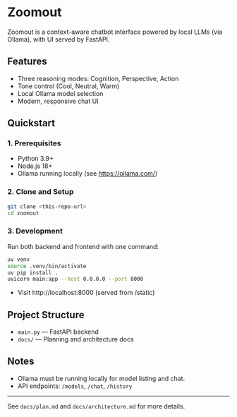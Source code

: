 # Zoomout

Zoomout is a context-aware chatbot interface powered by local LLMs (via Ollama), with UI served by FastAPI.

## Features
- Three reasoning modes: Cognition, Perspective, Action
- Tone control (Cool, Neutral, Warm)
- Local Ollama model selection
- Modern, responsive chat UI

## Quickstart

### 1. Prerequisites
- Python 3.9+
- Node.js 18+
- Ollama running locally (see https://ollama.com/)

### 2. Clone and Setup
```sh
git clone <this-repo-url>
cd zoomout
```

### 3. Development
Run both backend and frontend with one command:
```sh
uv venv
source .venv/bin/activate
uv pip install .
uvicorn main:app --host 0.0.0.0 --port 8000
```
- Visit http://localhost:8000 (served from /static)

## Project Structure
- `main.py` — FastAPI backend
- `docs/` — Planning and architecture docs

## Notes
- Ollama must be running locally for model listing and chat.
- API endpoints: `/models`, `/chat`, `/history`

---
See `docs/plan.md` and `docs/architecture.md` for more details.

